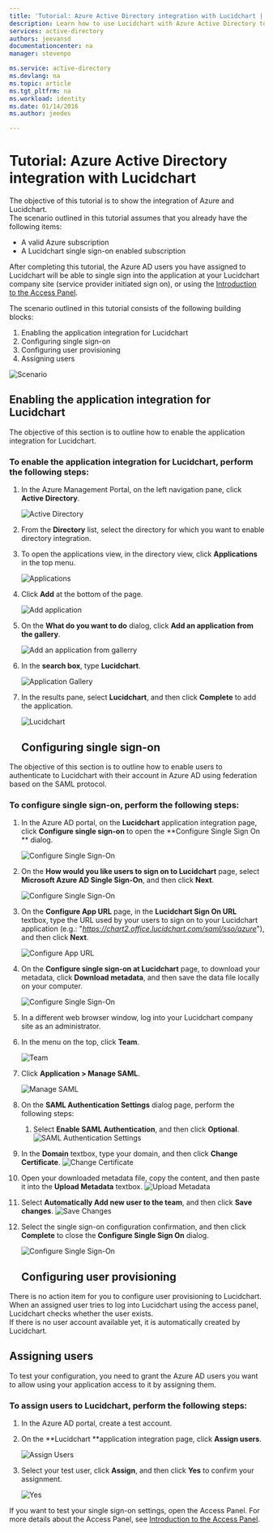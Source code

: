 ```yaml
---
title: 'Tutorial: Azure Active Directory integration with Lucidchart | Microsoft Azure'
description: Learn how to use Lucidchart with Azure Active Directory to enable single sign-on, automated provisioning, and more!
services: active-directory
authors: jeevansd
documentationcenter: na
manager: stevenpo

ms.service: active-directory
ms.devlang: na
ms.topic: article
ms.tgt_pltfrm: na
ms.workload: identity
ms.date: 01/14/2016
ms.author: jeedes

---
```

# Tutorial: Azure Active Directory integration with Lucidchart
The objective of this tutorial is to show the integration of Azure and Lucidchart.  
The scenario outlined in this tutorial assumes that you already have the following items:

* A valid Azure subscription
* A Lucidchart single sign-on enabled subscription

After completing this tutorial, the Azure AD users you have assigned to Lucidchart will be able to single sign into the application at your Lucidchart company site (service provider initiated sign on), or using the [Introduction to the Access Panel](active-directory-saas-access-panel-introduction.md).

The scenario outlined in this tutorial consists of the following building blocks:

1. Enabling the application integration for Lucidchart
2. Configuring single sign-on
3. Configuring user provisioning
4. Assigning users

![Scenario](./media/active-directory-saas-lucidchart-tutorial/IC791183.png "Scenario")

## Enabling the application integration for Lucidchart
The objective of this section is to outline how to enable the application integration for Lucidchart.

### To enable the application integration for Lucidchart, perform the following steps:
1. In the Azure Management Portal, on the left navigation pane, click **Active Directory**.

   ![Active Directory](./media/active-directory-saas-lucidchart-tutorial/IC700993.png "Active Directory")

2. From the **Directory** list, select the directory for which you want to enable directory integration.

3. To open the applications view, in the directory view, click **Applications** in the top menu.

   ![Applications](./media/active-directory-saas-lucidchart-tutorial/IC700994.png "Applications")

4. Click **Add** at the bottom of the page.

   ![Add application](./media/active-directory-saas-lucidchart-tutorial/IC749321.png "Add application")

5. On the **What do you want to do** dialog, click **Add an application from the gallery**.

   ![Add an application from gallerry](./media/active-directory-saas-lucidchart-tutorial/IC749322.png "Add an application from gallerry")

6. In the **search box**, type **Lucidchart**.

   ![Application Gallery](./media/active-directory-saas-lucidchart-tutorial/IC791184.png "Application Gallery")

7. In the results pane, select **Lucidchart**, and then click **Complete** to add the application.

   ![Lucidchart](./media/active-directory-saas-lucidchart-tutorial/IC791185.png "Lucidchart")

   ## Configuring single sign-on

The objective of this section is to outline how to enable users to authenticate to Lucidchart with their account in Azure AD using federation based on the SAML protocol.

### To configure single sign-on, perform the following steps:
1. In the Azure AD portal, on the **Lucidchart** application integration page, click **Configure single sign-on** to open the **Configure Single Sign On ** dialog.

   ![Configure Single Sign-On](./media/active-directory-saas-lucidchart-tutorial/IC791186.png "Configure Single Sign-On")

2. On the **How would you like users to sign on to Lucidchart** page, select **Microsoft Azure AD Single Sign-On**, and then click **Next**.

   ![Configure Single Sign-On](./media/active-directory-saas-lucidchart-tutorial/IC791187.png "Configure Single Sign-On")

3. On the **Configure App URL** page, in the **Lucidchart Sign On URL** textbox, type the URL used by your users to sign on to your Lucidchart application (e.g.: "*https://chart2.office.lucidchart.com/saml/sso/azure*"), and then click **Next**.

   ![Configure App URL](./media/active-directory-saas-lucidchart-tutorial/IC791188.png "Configure App URL")

4. On the **Configure single sign-on at Lucidchart** page, to download your metadata, click **Download metadata**, and then save the data file locally on your computer.

   ![Configure Single Sign-On](./media/active-directory-saas-lucidchart-tutorial/IC791189.png "Configure Single Sign-On")

5. In a different web browser window, log into your Lucidchart company site as an administrator.

6. In the menu on the top, click **Team**.

   ![Team](./media/active-directory-saas-lucidchart-tutorial/IC791190.png "Team")

7. Click **Application \> Manage SAML**.

   ![Manage SAML](./media/active-directory-saas-lucidchart-tutorial/IC791191.png "Manage SAML")

8. On the **SAML Authentication Settings** dialog page, perform the following steps:

   1. Select **Enable SAML Authentication**, and then click **Optional**.
![SAML Authentication Settings](./media/active-directory-saas-lucidchart-tutorial/IC791192.png "SAML Authentication Settings")
2. In the **Domain** textbox, type your domain, and then click **Change Certificate**.
![Change Certificate](./media/active-directory-saas-lucidchart-tutorial/IC791193.png "Change Certificate")
3. Open your downloaded metadata file, copy the content, and then paste it into the **Upload Metadata** textbox.
![Upload Metadata](./media/active-directory-saas-lucidchart-tutorial/IC791194.png "Upload Metadata")
4. Select **Automatically Add new user to the team**, and then click **Save changes**.
![Save Changes](./media/active-directory-saas-lucidchart-tutorial/IC791195.png "Save Changes")

9. Select the single sign-on configuration confirmation, and then click **Complete** to close the **Configure Single Sign On** dialog.

   ![Configure Single Sign-On](./media/active-directory-saas-lucidchart-tutorial/IC791196.png "Configure Single Sign-On")

   ## Configuring user provisioning

There is no action item for you to configure user provisioning to Lucidchart.  
When an assigned user tries to log into Lucidchart using the access panel, Lucidchart checks whether the user exists.  
If there is no user account available yet, it is automatically created by Lucidchart.

## Assigning users
To test your configuration, you need to grant the Azure AD users you want to allow using your application access to it by assigning them.

### To assign users to Lucidchart, perform the following steps:
1. In the Azure AD portal, create a test account.

2. On the **Lucidchart **application integration page, click **Assign users**.

   ![Assign Users](./media/active-directory-saas-lucidchart-tutorial/IC791197.png "Assign Users")

3. Select your test user, click **Assign**, and then click **Yes** to confirm your assignment.

   ![Yes](./media/active-directory-saas-lucidchart-tutorial/IC767830.png "Yes")


If you want to test your single sign-on settings, open the Access Panel. For more details about the Access Panel, see [Introduction to the Access Panel](active-directory-saas-access-panel-introduction.md).

